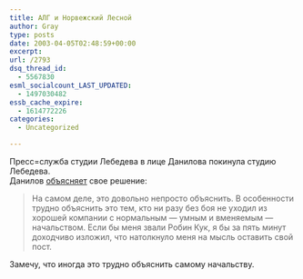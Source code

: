 ```yaml
---
title: АЛГ и Норвежский Лесной
author: Gray
type: posts
date: 2003-04-05T02:48:59+00:00
excerpt:
url: /2793
dsq_thread_id:
  - 5567830
esml_socialcount_LAST_UPDATED:
  - 1497030482
essb_cache_expire:
  - 1614772226
categories:
  - Uncategorized

---
```








Пресс=служба студии Лебедева в лице Данилова покинула студию Лебедева.  
Данилов <a href="http://www.livejournal.com/~nl/149999.html" target="_blank">объясняет</a> свое решение:

> На самом деле, это довольно непросто объяснить. В особенности трудно объяснить это тем, кто ни разу без боя не уходил из хорошей компании с нормальным &#8212; умным и вменяемым &#8212; начальством. Если бы меня звали Робин Кук, я бы за пять минут доходчиво изложил, что натолкнуло меня на мысль оставить свой пост.

Замечу, что иногда это трудно объяснить самому начальству.